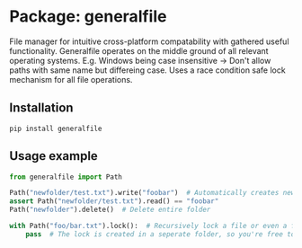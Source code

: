 # Package: generalfile
File manager for intuitive cross-platform compatability with gathered useful functionality.
Generalfile operates on the middle ground of all relevant operating systems.
E.g. Windows being case insensitive -> Don't allow paths with same name but differeing case.
Uses a race condition safe lock mechanism for all file operations.

## Installation
```
pip install generalfile
```

## Usage example
```python
from generalfile import Path

Path("newfolder/test.txt").write("foobar")  # Automatically creates new folder
assert Path("newfolder/test.txt").read() == "foobar"
Path("newfolder").delete()  # Delete entire folder

with Path("foo/bar.txt").lock():  # Recursively lock a file or even a folder which doesn't have to exist.
    pass  # The lock is created in a seperate folder, so you're free to do whatever you want in here
```
